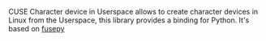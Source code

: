 CUSE Character device in Userspace allows to create character devices in Linux from the Userspace, this library provides a binding for Python. It's based on [fusepy](http://code.google.com/p/fusepy/)